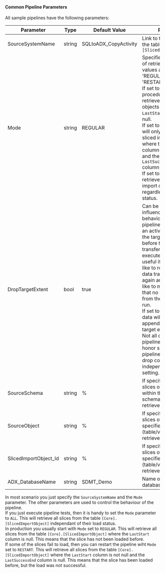 


#### Common Pipeline Parameters

All sample pipelines have the following parameters:


| Parameter           | Type   | Default Value   | Remark |
|---------------------|--------|-----------------| ---|
| SourceSystemName    | string | SQLtoADX_CopyActivity | Link to the records in the table `[Core].[SlicedImportObject]`
| Mode                | string | REGULAR             | Specifies the mode of retrieval. Possible values are: 'REGULAR', 'RESTART', or 'ALL'. <br>    If set to `REGULAR`, the procedure will only retrieve sliced import objects where the `LastStart` column is null. </br> If set to `RESTART`, it will only retrieve sliced import objects where the `LastStart` column is not null and the `LastSuccessEnd` column is null. </br> If set to `ALL`, it will retrieve all sliced import objects regardless of their status.
| DropTargetExtent    | bool   | true            | Can be used to influence the behaviour of the pipeline. If set to true, an activity that drops the target extent before the data is transferred can be executed. This is useful if you would like to restart the data transfer the data again and you would like to make sure, that no data left back from the previous run. <br> If set to `false`, the data will be appended to the target extent. <br>Not all of the sample pipelines support honor switch. Simple pipelines execute the drop code independant of the setting. |
| SourceSchema        | string | %               | If specified, then only slices of objects within the specified schema will be retrieved. |
| SourceObject        | string | %               | If specified, then only slices of the specified object (table/view) will be retrieved. |
| SlicedImportObject_Id | string | %               | If specified, then only slices of the specified object (table/view) will be retrieved. |
| ADX_DatabaseName    | string | SDMT_Demo       | Name of the ADX database |


In most scenario you just specify the `SourceSystemName` and the `Mode` parameter. The other parameters are used to control the behaviour of the pipeline. 
<br>
If you just execute pipeline tests, then it is handy to set the `Mode` parameter to `ALL`. This will retrieve all slices from the table `[Core].[SlicedImportObject]` independant of their load status.
<br>
In production you usually start with  `Mode` set to `REGULAR`. This will retrieve all slices from the table `[Core].[SlicedImportObject]` where the `LastStart` column is null. This means that the slice has not been loaded before.
<br> If some of the slices fail to load, then you can restart the pipeline wiht  `Mode` set to `RESTART`. This will retrieve all slices from the table `[Core].[SlicedImportObject]` where the `LastStart` column is not null and the `LastSuccessEnd` column is null. This means that the slice has been loaded before, but the load was not successful.

